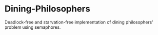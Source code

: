 # Dining-Philosophers
Deadlock-free and starvation-free implementation of dining philosophers’ problem using semaphores.
